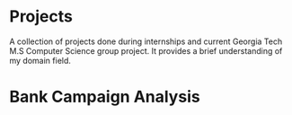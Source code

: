 # Projects
A collection of projects done during internships and current Georgia Tech M.S Computer Science group project. It provides a brief understanding of my domain field.

# Bank Campaign Analysis

